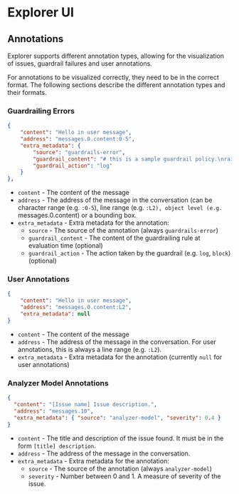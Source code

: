 # Explorer UI

## Annotations

Explorer supports different annotation types, allowing for the visualization of issues, guardrail failures and user annotations.

For annotations to be visualized correctly, they need to be in the correct format. The following sections describe the different annotation types and their formats.

### Guardrailing Errors

```json
{
    "content": "Hello in user message",
    "address": "messages.0.content:0-5",
    "extra_metadata": {
        "source": "guardrails-error",
        "guardrail_content": "# this is a sample guardrail policy.\nraise \"Hello in user message\" if:\n   (msg: Message)\n   \"Hello\" in msg.content",
        "guardrail_action": "log"
    }
},
```

- `content` - The content of the message
- `address` - The address of the message in the conversation (can be character range (e.g. `:0-5`), line range (e.g. `:L2), object level (e.g. `messages.0.content) or a bounding box.
- `extra_metadata` - Extra metadata for the annotation:
  - `source` - The source of the annotation (always `guardrails-error`)
  - `guardrail_content` - The content of the guardrailing rule at evaluation time (optional)
  - `guardrail_action` - The action taken by the guardrail (e.g. `log`, `block`) (optional)

### User Annotations

```json
{
    "content": "Hello in user message",
    "address": "messages.0.content:L2",
    "extra_metadata": null
}
```

- `content` - The content of the message
- `address` - The address of the message in the conversation. For user annotations, this is always a line range (e.g. `:L2`).
- `extra_metadata` - Extra metadata for the annotation (currently `null` for user annotations)

### Analyzer Model Annotations

```json
{
  "content": "[Issue name] Issue description.",
  "address": "messages.10",
  "extra_metadata": { "source": "analyzer-model", "severity": 0.4 }
}
```

- `content` - The title and description of the issue found. It must be in the form `[title] description`.
- `address` - The address of the message in the conversation.
- `extra_metadata` - Extra metadata for the annotation:
  - `source` - The source of the annotation (always `analyzer-model`)
  - `severity` - Number between 0 and 1. A measure of severity of the issue.
